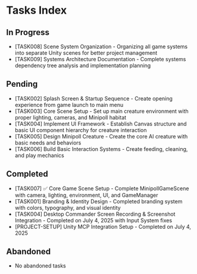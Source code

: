 # Tasks Index

## In Progress
- [TASK008] Scene System Organization - Organizing all game systems into separate Unity scenes for better project management
- [TASK009] Systems Architecture Documentation - Complete systems dependency tree analysis and implementation planning

## Pending
- [TASK002] Splash Screen & Startup Sequence - Create opening experience from game launch to main menu
- [TASK003] Core Scene Setup - Set up main creature environment with proper lighting, cameras, and Minipoll habitat
- [TASK004] Implement UI Framework - Establish Canvas structure and basic UI component hierarchy for creature interaction
- [TASK005] Design Minipoll Creature - Create the core AI creature with basic needs and behaviors
- [TASK006] Build Basic Interaction Systems - Create feeding, cleaning, and play mechanics

## Completed
- [TASK007] ✅ Core Game Scene Setup - Complete MinipollGameScene with camera, lighting, environment, UI, and GameManager
- [TASK001] Branding & Identity Design - Completed branding system with colors, typography, and visual identity
- [TASK004] Desktop Commander Screen Recording & Screenshot Integration - Completed on July 4, 2025 with Input System fixes
- [PROJECT-SETUP] Unity MCP Integration Setup - Completed on July 4, 2025

## Abandoned
- No abandoned tasks
